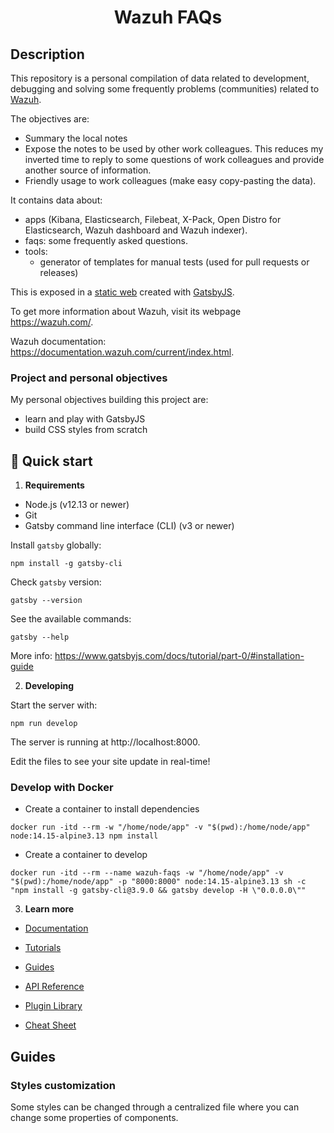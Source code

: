 <h1 align="center">
  Wazuh FAQs
</h1>

## Description

This repository is a personal compilation of data related to development, debugging and solving some frequently problems (communities) related to [Wazuh](https://wazuh.com/).

The objectives are:
- Summary the local notes
- Expose the notes to be used by other work colleagues. This reduces my inverted time to reply to some questions of work colleagues and provide another source of information.
- Friendly usage to work colleagues (make easy copy-pasting the data). 

It contains data about:
- apps (Kibana, Elasticsearch, Filebeat, X-Pack, Open Distro for Elasticsearch, Wazuh dashboard and Wazuh indexer).
- faqs: some frequently asked questions.
- tools:
  - generator of templates for manual tests (used for pull requests or releases)

This is exposed in a [static web](https://desvelao.github.io/wazuh-faqs/) created with [GatsbyJS](https://www.gatsbyjs.com/).

To get more information about Wazuh, visit its webpage https://wazuh.com/.

Wazuh documentation: https://documentation.wazuh.com/current/index.html.

### Project and personal objectives

My personal objectives building this project are:
- learn and play with GatsbyJS
- build CSS styles from scratch

## 🚀 Quick start

1.  **Requirements**

- Node.js (v12.13 or newer)
- Git
- Gatsby command line interface (CLI) (v3 or newer)

Install `gatsby` globally:

```shell
npm install -g gatsby-cli
```

Check `gatsby` version:

```shell
gatsby --version
```

See the available commands:

```shell
gatsby --help
```

More info: https://www.gatsbyjs.com/docs/tutorial/part-0/#installation-guide

2.  **Developing**

Start the server with:

```shell
npm run develop
```

The server is running at http://localhost:8000.

Edit the files to see your site update in real-time!

### Develop with Docker

- Create a container to install dependencies
```
docker run -itd --rm -w "/home/node/app" -v "$(pwd):/home/node/app" node:14.15-alpine3.13 npm install
```

- Create a container to develop
```
docker run -itd --rm --name wazuh-faqs -w "/home/node/app" -v "$(pwd):/home/node/app" -p "8000:8000" node:14.15-alpine3.13 sh -c "npm install -g gatsby-cli@3.9.0 && gatsby develop -H \"0.0.0.0\""
```

3.  **Learn more**

- [Documentation](https://www.gatsbyjs.com/docs/?utm_source=starter&utm_medium=readme&utm_campaign=minimal-starter)

- [Tutorials](https://www.gatsbyjs.com/tutorial/?utm_source=starter&utm_medium=readme&utm_campaign=minimal-starter)

- [Guides](https://www.gatsbyjs.com/tutorial/?utm_source=starter&utm_medium=readme&utm_campaign=minimal-starter)

- [API Reference](https://www.gatsbyjs.com/docs/api-reference/?utm_source=starter&utm_medium=readme&utm_campaign=minimal-starter)

- [Plugin Library](https://www.gatsbyjs.com/plugins?utm_source=starter&utm_medium=readme&utm_campaign=minimal-starter)

- [Cheat Sheet](https://www.gatsbyjs.com/docs/cheat-sheet/?utm_source=starter&utm_medium=readme&utm_campaign=minimal-starter)

## Guides

### Styles customization

Some styles can be changed through a centralized file where you can change some properties of components.

